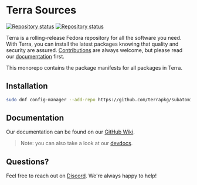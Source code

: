 # Terra Sources

[![Repository status](https://repology.org/badge/repository-big/terra_37.svg?header=Terra+37)](https://repology.org/repository/terra_37)
[![Repository status](https://repology.org/badge/repository-big/terra_38.svg?header=Terra+38)](https://repology.org/repository/terra_38)

Terra is a rolling-release Fedora repository for all the software you need.
With Terra, you can install the latest packages knowing that quality and security are assured.
[Contributions](https://github.com/terrapkg/packages/wiki/Contribute) are always welcome, but please read our [documentation](https://github.com/terrapkg/packages/wiki) first.

This monorepo contains the package manifests for all packages in Terra.

## Installation
```bash
sudo dnf config-manager --add-repo https://github.com/terrapkg/subatomic-repos/raw/main/terra.repo
```

## Documentation
Our documentation can be found on our [GitHub Wiki](https://github.com/terrapkg/packages/wiki).

> Note: you can also take a look at our [devdocs](https://developer.fyralabs.com/terra/).

## Questions?
Feel free to reach out on [Discord](https://discord.gg/5fdPuxTg5Q). We're always happy to help!

